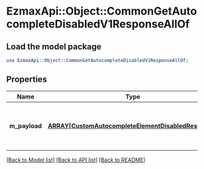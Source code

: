 # EzmaxApi::Object::CommonGetAutocompleteDisabledV1ResponseAllOf

## Load the model package
```perl
use EzmaxApi::Object::CommonGetAutocompleteDisabledV1ResponseAllOf;
```

## Properties
Name | Type | Description | Notes
------------ | ------------- | ------------- | -------------
**m_payload** | [**ARRAY[CustomAutocompleteElementDisabledResponse]**](CustomAutocompleteElementDisabledResponse.md) | Generic Autocomplete Response with a bDisabled Flag | 

[[Back to Model list]](../README.md#documentation-for-models) [[Back to API list]](../README.md#documentation-for-api-endpoints) [[Back to README]](../README.md)


